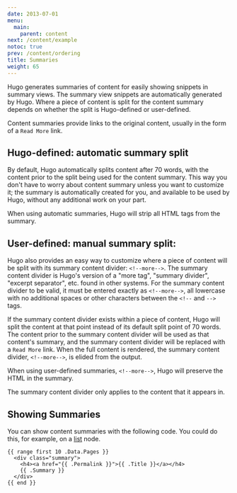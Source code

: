 ```yaml
---
date: 2013-07-01
menu:
  main:
    parent: content
next: /content/example
notoc: true
prev: /content/ordering
title: Summaries
weight: 65
---
```


Hugo generates summaries of content for easily showing snippets in summary views. The summary view snippets are automatically generated by Hugo. Where a piece of content is split for the content summary depends on whether the split is Hugo-defined or user-defined.

Content summaries provide links to the original content, usually in the form of a `Read More` link.

## Hugo-defined: automatic summary split

By default, Hugo automatically splits content after 70 words, with the content prior to the split being used for the content summary. This way you don't have to worry about content summary unless you want to customize it; the summary is automatically created for you, and available to be used by Hugo, without any additional work on your part.

When using automatic summaries, Hugo will strip all HTML tags from the summary.

## User-defined: manual summary split:

Hugo also provides an easy way to customize where a piece of content will be split with its summary content divider: <code>&#60;&#33;&#45;&#45;more&#45;&#45;&#62;</code>. The summary content divider is Hugo's version of a "more tag", "summary divider", "excerpt separator", etc. found in other systems. For the summary content divider to be valid, it must be entered exactly as <code>&#60;&#33;&#45;&#45;more&#45;&#45;&#62;</code>, all lowercase with no additional spaces or other characters between the <code>&#60;&#33;&#45;&#45;</code> and <code>&#45;&#45;&#62;</code> tags.

If the summary content divider exists within a piece of content, Hugo will split the content at that point instead of its default split point of 70 words. The content prior to the summary content divider will be used as that content's summary, and the summary content divider will be replaced with a `Read More` link. When the full content is rendered, the summary content divider, <code>&#60;&#33;&#45;&#45;more&#45;&#45;&#62;</code>, is elided from the output.

When using user-defined summaries, <code>&#60;&#33;&#45;&#45;more&#45;&#45;&#62;</code>, Hugo will preserve the HTML in the summary.

The summary content divider only applies to the content that it appears in.

## Showing Summaries

You can show content summaries with the following code. You could do this, for example, on a [list](/templates/list/) node.

    {{ range first 10 .Data.Pages }}
      <div class="summary">
        <h4><a href="{{ .Permalink }}">{{ .Title }}</a></h4>
        {{ .Summary }}
      </div>
    {{ end }}
